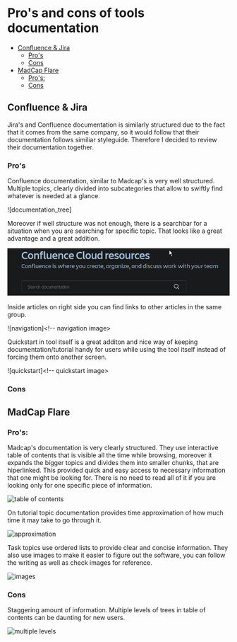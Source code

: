 # Pro's and cons of tools documentation <!-- omit in toc -->

- [Confluence & Jira](#confluence--jira)
  - [Pro's](#pros)
  - [Cons](#cons)
- [MadCap Flare](#madcap-flare)
  - [Pro's:](#pros-1)
  - [Cons](#cons-1)

## Confluence & Jira

Jira's and Confluence documentation is similarly structured due to the fact that it comes from the same company, so it would follow that their documentation follows similiar styleguide. Therefore I decided to review their documentation together.

### Pro's
Confluence documentation, similar to Madcap's is very well structured. Multiple topics, clearly divided into subcategories that allow to swiftly find whatever is needed at a glance.

![documentation_tree]<!-- here goes image-->

Moreover if well structure was not enough, there is a searchbar for a situation when you are searching for specific topic. That looks like a great advantage and a great addition.

![searchbar](/Confluence&Jira/searchbar.png)

Inside articles on right side you can find links to other articles in the same group.

![navigation]<!-- navigation image>

Quickstart in tool itself is a great additon and nice way of keeping documentation/tutorial handy for users while using the tool itself instead of forcing them onto another screen.

![quickstart]<!-- quickstart image>

### Cons



## MadCap Flare

### Pro's:

Madcap's documentation is very clearly structured. 
They use interactive table of contents that is visible all the time while browsing, moreover it expands the bigger topics and divides them into smaller chunks, that are hiperlinked. This provided quick and easy access to necessary information that one might be looking for. There is no need to read all of it if you are looking only for one specific piece of information.

![table of contents](<!-- here goes the link to the image>)

On tutorial topic documentation provides time approximation of how much time it may take to go through it.

![approximation](<!-- here goes the link to the image>)

Task topics use ordered lists to provide clear and concise information.
They also use images to make it easier to figure out the software, you can follow the writing as well as check images for reference.

![images](<!-- here goes the link to image>)

### Cons

Staggering amount of information.
Multiple levels of trees in table of contents can be daunting for new users.

![multiple levels](<!-- here goes multiple levels photo>)